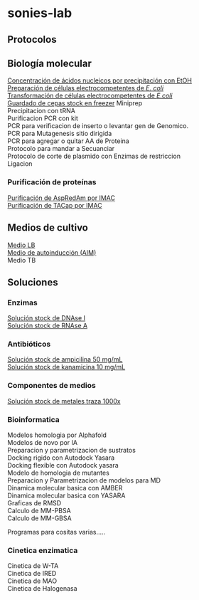 # sonies-lab

## Protocolos

## Biología molecular

[Concentración de ácidos nucleicos por precipitación con EtOH](Protocols/p004.md)  
[Preparación de células electrocompetentes de _E. coli_](Protocols/p003.md)   
[Transformación de células electrocompetentes de _E.coli_](Protocols/p005.md)    
[Guardado de cepas stock en freezer](Protocols/p006.md)
Miniprep   
Precipitacion con tRNA    
Purificacion PCR con kit     
PCR para verificacion de inserto o levantar gen de Genomico.    
PCR para Mutagenesis sitio dirigida    
PCR  para agregar o quitar AA de Proteina    
Protocolo para mandar a Secuanciar    
Protocolo de corte  de plasmido con Enzimas de restriccion    
Ligacion    


### Purificación de proteínas

[Purificación de AspRedAm por IMAC](Protocols/p002.md)  
[Purificación de TACap por IMAC](Protocols/p001.md)  

## Medios de cultivo

[Medio LB](Media/m001.md)  
[Medio de autoinducción (AIM)](Media/m002.md)  
Medio TB    

## Soluciones

### Enzimas

[Solución stock de DNAse I](Solutions/s008.md)  
[Solución stock de RNAse A](Solutions/s009.md)  

### Antibióticos

[Solución stock de ampicilina 50 mg/mL](Solutions/s003.md)  
[Solución stock de kanamicina 10 mg/mL](Solutions/s002.md)  

### Componentes de medios

[Solución stock de metales traza 1000x](Solutions/s001.md)  

### Bioinformatica 
Modelos homologia por Alphafold   
Modelos de novo por IA   
Preparacion y parametrizacion de sustratos     
Docking rigido con Autodock Yasara      
Docking flexible con Autodock yasara     
Modelo de homologia de mutantes      
Preparacion y Parametrizacion de modelos para MD     
Dinamica molecular basica con AMBER      
Dinamica molecular basica con YASARA     
Graficas de RMSD     
Calculo de MM-PBSA      
Calculo de MM-GBSA     

Programas para cositas varias.....  


### Cinetica enzimatica
Cinetica de W-TA     
Cinetica de IRED     
Cinetica de MAO     
Cinetica de Halogenasa     



